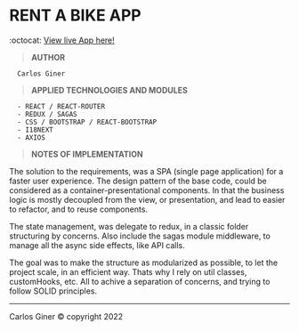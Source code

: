 # RENT A BIKE APP

:octocat: [View live App here!]()


> **AUTHOR**

      Carlos Giner

> **APPLIED TECHNOLOGIES AND MODULES**

      - REACT / REACT-ROUTER
      - REDUX / SAGAS
      - CSS / BOOTSTRAP / REACT-BOOTSTRAP
      - I18NEXT
      - AXIOS


> **NOTES OF IMPLEMENTATION**

The solution to the requirements, was a SPA (single page application) for a faster user experience. The design pattern of the base code, could be considered as a container-presentational components. In that the business logic is mostly decoupled from the view, or presentation, and lead to easier to refactor, and to reuse components. 

The state management, was delegate to redux, in a classic folder structuring by concerns. Also include the sagas module middleware, to manage all the async side effects, like API calls. 

The goal was to make the structure as modularized as possible, to let the project scale, in an efficient way. Thats why I rely on util classes, customHooks, etc. All to achive a separation of concerns, and trying to follow SOLID principles.

__________________________________________________________________________________________________________________________________________________________________________________
Carlos Giner © copyright 2022
